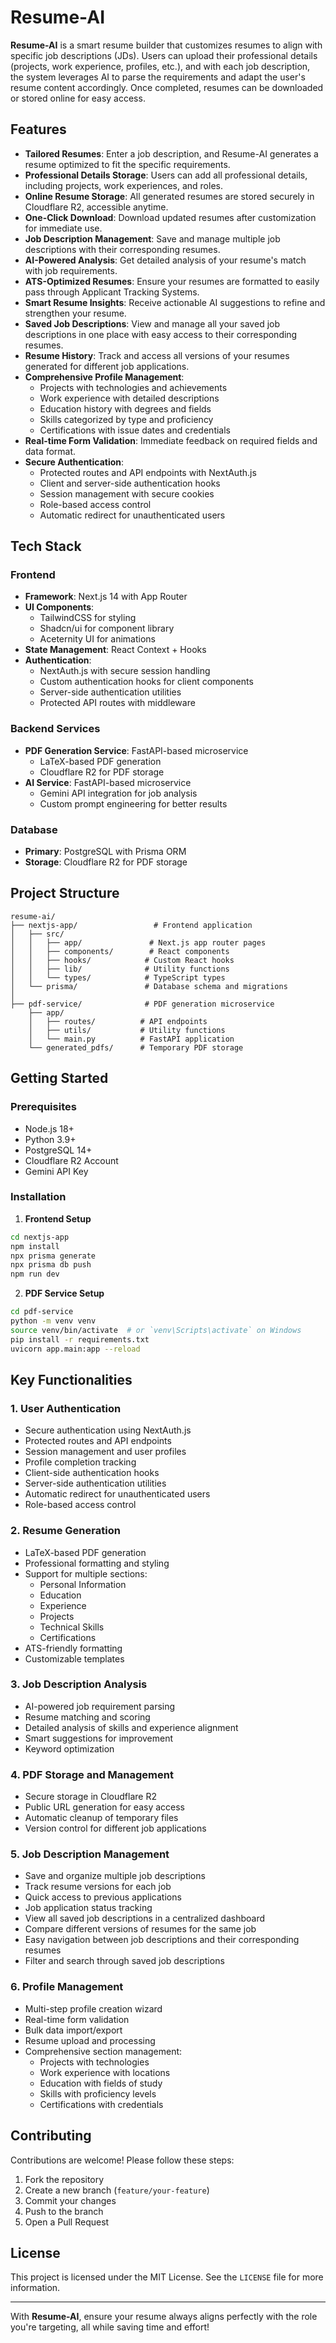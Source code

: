 # **Resume-AI**  

**Resume-AI** is a smart resume builder that customizes resumes to align with specific job descriptions (JDs). Users can upload their professional details (projects, work experience, profiles, etc.), and with each job description, the system leverages AI to parse the requirements and adapt the user's resume content accordingly. Once completed, resumes can be downloaded or stored online for easy access.

## **Features**
- **Tailored Resumes**: Enter a job description, and Resume-AI generates a resume optimized to fit the specific requirements.
- **Professional Details Storage**: Users can add all professional details, including projects, work experiences, and roles.
- **Online Resume Storage**: All generated resumes are stored securely in Cloudflare R2, accessible anytime.
- **One-Click Download**: Download updated resumes after customization for immediate use.
- **Job Description Management**: Save and manage multiple job descriptions with their corresponding resumes.
- **AI-Powered Analysis**: Get detailed analysis of your resume's match with job requirements.
- **ATS-Optimized Resumes**: Ensure your resumes are formatted to easily pass through Applicant Tracking Systems.
- **Smart Resume Insights**: Receive actionable AI suggestions to refine and strengthen your resume.
- **Saved Job Descriptions**: View and manage all your saved job descriptions in one place with easy access to their corresponding resumes.
- **Resume History**: Track and access all versions of your resumes generated for different job applications.
- **Comprehensive Profile Management**: 
  - Projects with technologies and achievements
  - Work experience with detailed descriptions
  - Education history with degrees and fields
  - Skills categorized by type and proficiency
  - Certifications with issue dates and credentials
- **Real-time Form Validation**: Immediate feedback on required fields and data format.
- **Secure Authentication**: 
  - Protected routes and API endpoints with NextAuth.js
  - Client and server-side authentication hooks
  - Session management with secure cookies
  - Role-based access control
  - Automatic redirect for unauthenticated users

## **Tech Stack**
### **Frontend**
- **Framework**: Next.js 14 with App Router
- **UI Components**: 
  - TailwindCSS for styling
  - Shadcn/ui for component library
  - Aceternity UI for animations
- **State Management**: React Context + Hooks
- **Authentication**: 
  - NextAuth.js with secure session handling
  - Custom authentication hooks for client components
  - Server-side authentication utilities
  - Protected API routes with middleware

### **Backend Services**
- **PDF Generation Service**: FastAPI-based microservice
  - LaTeX-based PDF generation
  - Cloudflare R2 for PDF storage
- **AI Service**: FastAPI-based microservice
  - Gemini API integration for job analysis
  - Custom prompt engineering for better results

### **Database**
- **Primary**: PostgreSQL with Prisma ORM
- **Storage**: Cloudflare R2 for PDF storage

## **Project Structure**
```
resume-ai/
├── nextjs-app/                 # Frontend application
│   ├── src/
│   │   ├── app/               # Next.js app router pages
│   │   ├── components/        # React components
│   │   ├── hooks/            # Custom React hooks
│   │   ├── lib/              # Utility functions
│   │   └── types/            # TypeScript types
│   └── prisma/               # Database schema and migrations
│
├── pdf-service/              # PDF generation microservice
    ├── app/
    │   ├── routes/          # API endpoints
    │   ├── utils/           # Utility functions
    │   └── main.py          # FastAPI application
    └── generated_pdfs/      # Temporary PDF storage
```

## **Getting Started**

### **Prerequisites**
- Node.js 18+
- Python 3.9+
- PostgreSQL 14+
- Cloudflare R2 Account
- Gemini API Key

### **Installation**

1. **Frontend Setup**
```bash
cd nextjs-app
npm install
npx prisma generate
npx prisma db push
npm run dev
```

2. **PDF Service Setup**
```bash
cd pdf-service
python -m venv venv
source venv/bin/activate  # or `venv\Scripts\activate` on Windows
pip install -r requirements.txt
uvicorn app.main:app --reload
```

## **Key Functionalities**

### **1. User Authentication**
- Secure authentication using NextAuth.js
- Protected routes and API endpoints
- Session management and user profiles
- Profile completion tracking
- Client-side authentication hooks
- Server-side authentication utilities
- Automatic redirect for unauthenticated users
- Role-based access control

### **2. Resume Generation**
- LaTeX-based PDF generation
- Professional formatting and styling
- Support for multiple sections:
  - Personal Information
  - Education
  - Experience
  - Projects
  - Technical Skills
  - Certifications
- ATS-friendly formatting
- Customizable templates

### **3. Job Description Analysis**
- AI-powered job requirement parsing
- Resume matching and scoring
- Detailed analysis of skills and experience alignment
- Smart suggestions for improvement
- Keyword optimization

### **4. PDF Storage and Management**
- Secure storage in Cloudflare R2
- Public URL generation for easy access
- Automatic cleanup of temporary files
- Version control for different job applications

### **5. Job Description Management**
- Save and organize multiple job descriptions
- Track resume versions for each job
- Quick access to previous applications
- Job application status tracking
- View all saved job descriptions in a centralized dashboard
- Compare different versions of resumes for the same job
- Easy navigation between job descriptions and their corresponding resumes
- Filter and search through saved job descriptions

### **6. Profile Management**
- Multi-step profile creation wizard
- Real-time form validation
- Bulk data import/export
- Resume upload and processing
- Comprehensive section management:
  - Projects with technologies
  - Work experience with locations
  - Education with fields of study
  - Skills with proficiency levels
  - Certifications with credentials

## **Contributing**
Contributions are welcome! Please follow these steps:
1. Fork the repository
2. Create a new branch (`feature/your-feature`)
3. Commit your changes
4. Push to the branch
5. Open a Pull Request

## **License**
This project is licensed under the MIT License. See the `LICENSE` file for more information.

---

With **Resume-AI**, ensure your resume always aligns perfectly with the role you're targeting, all while saving time and effort!
